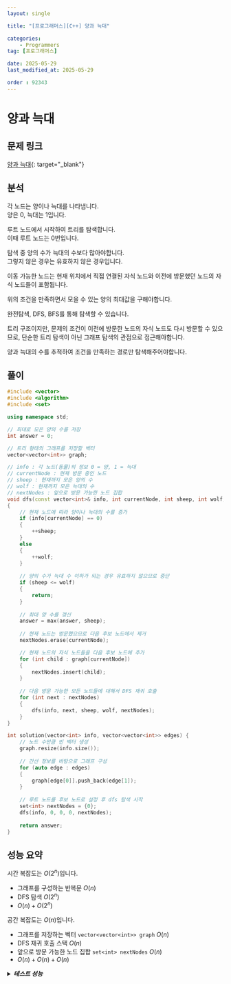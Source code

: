 ```yaml
---
layout: single

title: "[프로그래머스][C++] 양과 늑대"

categories:
    - Programmers
tag: [프로그래머스]

date: 2025-05-29
last_modified_at: 2025-05-29

order : 92343
---
```


# 양과 늑대

## 문제 링크

[양과 늑대](https://school.programmers.co.kr/learn/courses/30/lessons/92343){: target="_blank"}

## 분석

각 노드는 양이나 늑대를 나타냅니다.  
양은 0, 늑대는 1입니다.

루트 노드에서 시작하여 트리를 탐색합니다.  
이때 루트 노드는 0번입니다.

탐색 중 양의 수가 늑대의 수보다 많아야합니다.  
그렇지 않은 경우는 유효하지 않은 경우입니다.

이동 가능한 노드는 현재 위치에서 직접 연결된 자식 노드와 이전에 방문했던 노드의 자식 노드들이 포함됩니다.

위의 조건을 만족하면서 모을 수 있는 양의 최대값을 구해야합니다.

완전탐색, DFS, BFS를 통해 탐색할 수 있습니다.

트리 구조이지만, 문제의 조건이 이전에 방문한 노드의 자식 노드도 다시 방문할 수 있으므로, 단순한 트리 탐색이 아닌 그래프 탐색의 관점으로 접근해야합니다.

양과 늑대의 수를 추적하여 조건을 만족하는 경로만 탐색해주어야합니다.

## 풀이

```cpp
#include <vector>
#include <algorithm>
#include <set>

using namespace std;

// 최대로 모은 양의 수를 저장
int answer = 0;

// 트리 형태의 그래프를 저장할 벡터
vector<vector<int>> graph;

// info : 각 노드(동물)의 정보 0 = 양, 1 = 늑대
// currentNode : 현재 방문 중인 노드
// sheep : 현재까지 모은 양의 수
// wolf : 현재까지 모은 늑대의 수
// nextNodes : 앞으로 방문 가능한 노드 집합
void dfs(const vector<int>& info, int currentNode, int sheep, int wolf, set<int> nextNodes)
{
    // 현재 노드에 따라 양이나 늑대의 수를 증가
    if (info[currentNode] == 0)
    {
        ++sheep;
    }
    else
    {
        ++wolf;
    }
    
    // 양의 수가 늑대 수 이하가 되는 경우 유효하지 않으므로 중단
    if (sheep <= wolf)
    {
        return;
    }
    
    // 최대 양 수를 갱신
    answer = max(answer, sheep);
    
    // 현재 노드는 방문했으므로 다음 후보 노드에서 제거
    nextNodes.erase(currentNode);

    // 현재 노드의 자식 노드들을 다음 후보 노드에 추가
    for (int child : graph[currentNode])
    {
        nextNodes.insert(child);
    }
    
    // 다음 방문 가능한 모든 노드들에 대해서 DFS 재귀 호출
    for (int next : nextNodes)
    {
        dfs(info, next, sheep, wolf, nextNodes);
    }
}

int solution(vector<int> info, vector<vector<int>> edges) {
    // 노드 수만큼 빈 벡터 생성
    graph.resize(info.size());
    
    // 간선 정보를 바탕으로 그래프 구성
    for (auto edge : edges)
    {
        graph[edge[0]].push_back(edge[1]);
    }
    
    // 루트 노드를 후보 노드로 설정 후 dfs 탐색 시작
    set<int> nextNodes = {0};
    dfs(info, 0, 0, 0, nextNodes);
    
    return answer;
}
```

## 성능 요약

시간 복잡도는 $O(2^n)$입니다.

- 그래프를 구성하는 반복문 $O(n)$
- DFS 탐색 $O(2^n)$
- $O(n) + O(2^n)$

공간 복잡도는 $O(n)$입니다.

- 그래프를 저장하는 벡터 `vector<vector<int>> graph` $O(n)$
- DFS 재귀 호출 스택 $O(n)$
- 앞으로 방문 가능한 노드 집합 `set<int> nextNodes` $O(n)$
- $O(n) + O(n) + O(n)$

<details>
<summary><h5 style="display: inline;">테스트 성능</h5></summary>
<div markdown="1">

테스트 1 〉 통과 (0.01ms, 3.63MB)  
테스트 2 〉 통과 (0.03ms, 4.21MB)  
테스트 3 〉 통과 (0.01ms, 3.58MB)  
테스트 4 〉 통과 (0.01ms, 3.61MB)  
테스트 5 〉 통과 (0.05ms, 4.18MB)  
테스트 6 〉 통과 (0.05ms, 3.66MB)  
테스트 7 〉 통과 (0.02ms, 4.15MB)  
테스트 8 〉 통과 (0.02ms, 4.2MB)  
테스트 9 〉 통과 (0.12ms, 4.2MB)  
테스트 10 〉 통과 (0.74ms, 4.16MB)  
테스트 11 〉 통과 (0.05ms, 3.64MB)  
테스트 12 〉 통과 (0.31ms, 4.15MB)  
테스트 13 〉 통과 (0.02ms, 4.15MB)  
테스트 14 〉 통과 (0.02ms, 4MB)  
테스트 15 〉 통과 (0.09ms, 4.2MB)  
테스트 16 〉 통과 (0.14ms, 4.2MB)  
테스트 17 〉 통과 (2.22ms, 4.01MB)  
테스트 18 〉 통과 (0.14ms, 4.15MB)  

</div>
</details>